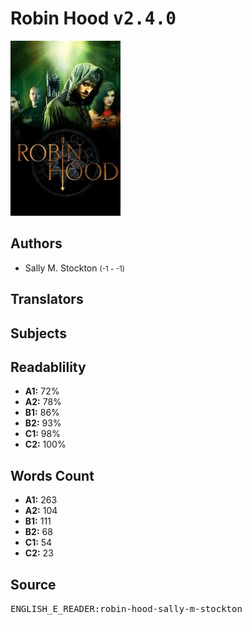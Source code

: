 # Robin Hood <kbd>v2.4.0</kbd>

![](./cover.medium.jpg "")

## Authors


 - Sally M. Stockton <small>(-1 - -1)</small>

## Translators



## Subjects



## Readablility


 - **A1:** 72%
 - **A2:** 78%
 - **B1:** 86%
 - **B2:** 93%
 - **C1:** 98%
 - **C2:** 100%

## Words Count


 - **A1:** 263
 - **A2:** 104
 - **B1:** 111
 - **B2:** 68
 - **C1:** 54
 - **C2:** 23

## Source


<kbd>ENGLISH_E_READER:robin-hood-sally-m-stockton</kbd>
